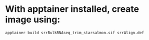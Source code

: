 # With apptainer installed, create image using:   
```bash
apptainer build srrBulkRNAseq_trim_starsalmon.sif srrAlign.def
```
